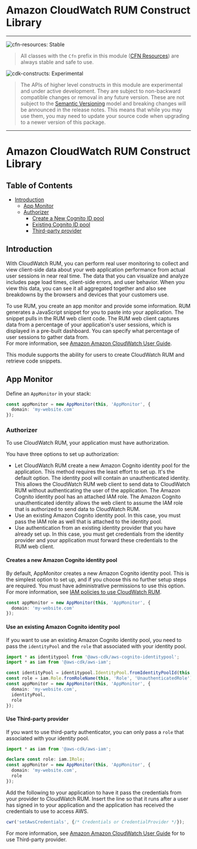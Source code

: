 # Amazon CloudWatch RUM Construct Library
<!--BEGIN STABILITY BANNER-->

---

![cfn-resources: Stable](https://img.shields.io/badge/cfn--resources-stable-success.svg?style=for-the-badge)

> All classes with the `Cfn` prefix in this module ([CFN Resources]) are always stable and safe to use.
>
> [CFN Resources]: https://docs.aws.amazon.com/cdk/latest/guide/constructs.html#constructs_lib

![cdk-constructs: Experimental](https://img.shields.io/badge/cdk--constructs-experimental-important.svg?style=for-the-badge)

> The APIs of higher level constructs in this module are experimental and under active development.
> They are subject to non-backward compatible changes or removal in any future version. These are
> not subject to the [Semantic Versioning](https://semver.org/) model and breaking changes will be
> announced in the release notes. This means that while you may use them, you may need to update
> your source code when upgrading to a newer version of this package.

---

<!--END STABILITY BANNER-->

# Amazon CloudWatch RUM Construct Library

## Table of Contents

- [Introduction](#introduction)
  - [App Monitor](#appmonitor)
  - [Authorizer](#authorizer)
    - [Create a New Cognito ID pool](#use-an-existing-amazon-cognito-identity-pool)
    - [Existing Cognito ID pool](#use-an-existing-amazon-cognito-identity-pool)
    - [Third-party provider](#use-third-party-provider)

## Introduction

With CloudWatch RUM, you can perform real user monitoring to collect and view client-side data about your web application performance
from actual user sessions in near real time. The data that you can visualize and analyze includes page load times,
client-side errors, and user behavior. When you view this data, you can see it all aggregated together and also see breakdowns
by the browsers and devices that your customers use.

To use RUM, you create an app monitor and provide some information. RUM generates a JavaScript snippet for you to paste into your application.
The snippet pulls in the RUM web client code. The RUM web client captures data from a percentage of your application's user sessions,
which is displayed in a pre-built dashboard. You can specify what percentage of user sessions to gather data from.  
For more information, see [Amazon Amazon CloudWatch User Guide](https://docs.aws.amazon.com/AmazonCloudWatch/latest/monitoring/CloudWatch-RUM.html).

This module supports the ability for users to create CloudWatch RUM and retrieve code snippets.

## App Monitor

Define an `AppMonitor` in your stack:

```ts
const appMonitor = new AppMonitor(this, 'AppMonitor', {
  domain: 'my-website.com'
});
```

### Authorizer

To use CloudWatch RUM, your application must have authorization.

You have three options to set up authorization:

- Let CloudWatch RUM create a new Amazon Cognito identity pool for the application. This method requires the least effort to set up. It's the default option.
The identity pool will contain an unauthenticated identity.
This allows the CloudWatch RUM web client to send data to CloudWatch RUM without authenticating the user of the application.
The Amazon Cognito identity pool has an attached IAM role.
The Amazon Cognito unauthenticated identity allows the web client to assume the IAM role that is authorized to send data to CloudWatch RUM.
- Use an existing Amazon Cognito identity pool. In this case, you must pass the IAM role as well that is attached to the identity pool.
- Use authentication from an existing identity provider that you have already set up.
In this case, you must get credentials from the identity provider and your application must forward these credentials to the RUM web client.

#### Creates a new Amazon Cognito identity pool

By default, AppMonitor creates a new Amazon Cognito identity pool.
This is the simplest option to set up, and if you choose this no further setup steps are required.
You must have administrative permissions to use this option. For more information,
see [IAM policies to use CloudWatch RUM](https://docs.aws.amazon.com/AmazonCloudWatch/latest/monitoring/CloudWatch-RUM-permissions.html).

```ts
const appMonitor = new AppMonitor(this, 'AppMonitor', {
  domain: 'my-website.com'
});
```

#### Use an existing Amazon Cognito identity pool

If you want to use an existing Amazon Cognito identity pool,
you need to pass the `identityPool` and the `role` that associated with your identity pool.

```ts
import * as identitypool from '@aws-cdk/aws-cognito-identitypool';
import * as iam from '@aws-cdk/aws-iam';

const identityPool = identitypool.IdentityPool.fromIdentityPoolId(this, 'IdentityPool', 'us-east-1:dj2823ryiwuhef937');
const role = iam.Role.fromRoleName(this, 'Role', 'UnauthenticatedRole');
const appMonitor = new AppMonitor(this, 'AppMonitor', {
  domain: 'my-website.com',
  identityPool,
  role
});
```

#### Use Third-party provider

If you want to use third-party authenticator, you can only pass a `role` that associated with your identity pool.

```ts
import * as iam from '@aws-cdk/aws-iam';

declare const role: iam.IRole;
const appMonitor = new AppMonitor(this, 'AppMonitor', {
  domain: 'my-website.com',
  role
});
```

Add the following to your application to have it pass the credentials from your provider to CloudWatch RUM.
Insert the line so that it runs after a user has signed in to your application and the application has received the credentials to use to access AWS.

```ts
cwr('setAwsCredentials', {/* Credentials or CredentialProvider */});
```

For more information, see [Amazon Amazon CloudWatch User Guide](https://docs.aws.amazon.com/AmazonCloudWatch/latest/monitoring/CloudWatch-RUM-get-started-authorization.html#CloudWatch-RUM-get-started-authorization-thirdparty) for to use Third-party provider.

